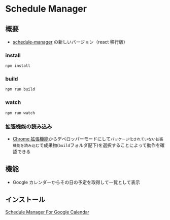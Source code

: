 # Schedule Manager

## 概要

- [schedule-manager](https://github.com/k-narusawa/schedule-manager) の新しいバージョン（react 移行版）

### install

```sh
npm install
```

### build

```sh
npm run build
```

### watch

```sh
npm run watch
```

### 拡張機能の読み込み

- [Chrome 拡張機能](chrome://extensions)からデベロッパーモードにして`パッケージ化されていない拡張機能を読み込む`で成果物(`build`フォルダ配下)を選択することによって動作を確認できる

## 機能

- Google カレンダーからその日の予定を取得して一覧として表示

## インストール

[Schedule Manager For Google Calendar](https://chrome.google.com/webstore/detail/schedule-manager-for-goog/ookamobccikmokomnncjfngnmfhkohdc?hl=ja&authuser=2)
